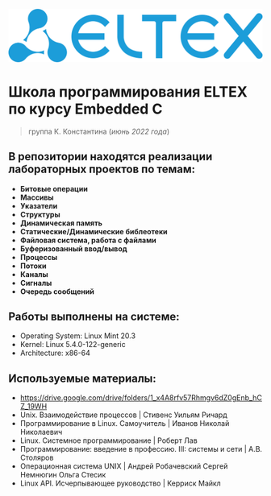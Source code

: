 ![eltex](picture/eltex_icon.png)
# Школа программирования ELTEX по курсу **Embedded C** 
> группа К. Константина (_июнь 2022 года_)
## В репозитории находятся реализации лабораторных проектов по темам:
- **Битовые операции** 
- **Массивы**
- **Указатели**
- **Структуры**
- **Динамическая память**
- **Статические/Динамические библеотеки**
- **Файловая система, работа с файлами**
- **Буферизованный ввод/вывод**
- **Процессы**
- **Потоки**
- **Каналы**
- **Сигналы**
- **Очередь сообщений**

## Работы выполнены на системе:
- Operating System: Linux Mint 20.3
- Kernel: Linux 5.4.0-122-generic
- Architecture: x86-64

## Используемые материалы:
- https://drive.google.com/drive/folders/1_x4A8rfv57Rhmgv6dZ0gEnb_hCZ_19WH
- Unix. Взаимодействие процессов | Стивенс Уильям Ричард
- Программирование в Linux. Самоучитель | Иванов Николай Николаевич
- Linux. Системное программирование | Роберт Лав
- Программирование: введение в профессию. III: системы и сети | А.В. Столяров
- Операционная система UNIX | Андрей Робачевский Сергей Немнюгин Ольга Стесик
- Linux API. Исчерпывающее руководство | Керриск Майкл


